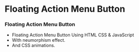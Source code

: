 #  Floating Action Menu Button
### Floating Action Menu Button

- Floating Action Menu Button Using HTML CSS & JavaScript
- With neumorphism effect.
- And CSS animations.


